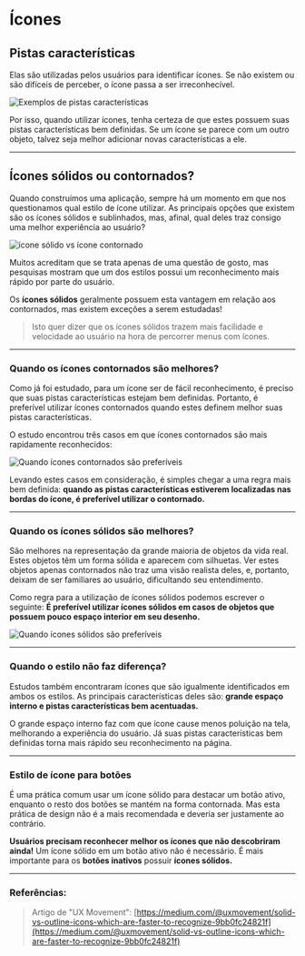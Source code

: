 ﻿# Ícones

## Pistas características

Elas são utilizadas pelos usuários para identificar ícones. Se não existem ou são difíceis de perceber, o ícone passa a ser irreconhecível.

<img src="https://miro.medium.com/max/840/0*xW2XY12UuiL-FNhj.png" alt="Exemplos de pistas características"
align="center"/>

Por isso, quando utilizar ícones, tenha certeza de que estes possuem suas pistas características bem definidas. Se um ícone se parece com um outro objeto, talvez seja melhor adicionar novas características a ele.

---

## Ícones sólidos ou contornados?

Quando construímos uma aplicação, sempre há um momento em que nos questionamos qual estilo de ícone utilizar. As principais opções que existem são os ícones sólidos e sublinhados, mas, afinal, qual deles traz consigo uma melhor experiência ao usuário?

<img src="https://miro.medium.com/max/576/0*T3GkQxSiz5QMFqvZ.png" alt="ícone sólido vs ícone contornado"
align="center"/>

Muitos acreditam que se trata apenas de uma questão de gosto, mas pesquisas mostram que um dos estilos possui um reconhecimento mais rápido por parte do usuário.

Os **ícones sólidos** geralmente possuem esta vantagem em relação aos contornados, mas existem exceções a serem estudadas!

> Isto quer dizer que os ícones sólidos trazem mais facilidade e velocidade ao usuário na hora de percorrer menus com ícones.

---

### Quando os ícones contornados são melhores?

Como já foi estudado, para um ícone ser de fácil reconhecimento, é preciso que suas pistas características estejam bem definidas. Portanto, é preferível utilizar ícones contornados quando estes definem melhor suas pistas características.

O estudo encontrou três casos em que ícones contornados são mais rapidamente reconhecidos: 

<img src="https://miro.medium.com/max/840/0*15-H5XuB-m77nVEX.png" alt="Quando ícones contornados são preferíveis" align="center"/>

Levando estes casos em consideração, é simples chegar a uma regra mais bem definida: **quando as pistas características estiverem localizadas nas bordas do ícone, é preferível utilizar o contornado.**

---

### Quando os ícones sólidos são melhores?

São melhores na representação da grande maioria de objetos da vida real. Estes objetos têm um forma sólida e aparecem com silhuetas. Ver estes objetos apenas contornados não traz uma visão realista deles, e, portanto, deixam de ser familiares ao usuário, dificultando seu entendimento.

Como regra para a utilização de ícones sólidos podemos escrever o seguinte: **É preferível utilizar ícones sólidos em casos de objetos que possuem pouco espaço interior em seu desenho.**

<img src="https://miro.medium.com/max/1068/0*odFYEIAljTZLvHso.png" alt="Quando ícones sólidos são preferíveis" 
align="center"/>

---

### Quando o estilo não faz diferença?

Estudos também encontraram ícones que são igualmente identificados em ambos os estilos. As principais características deles são: **grande espaço interno e pistas características bem acentuadas.**

O grande espaço interno faz com que ícone cause menos poluição na tela, melhorando a experiência do usuário. Já suas pistas características bem definidas torna mais rápido seu reconhecimento na página.

---

### Estilo de ícone para botões

É uma prática comum usar um ícone sólido para destacar um botão ativo, enquanto o resto dos botões se mantém na forma contornada. Mas esta prática de design não é a mais recomendada e deveria ser justamente ao contrário.

**Usuários precisam reconhecer melhor os ícones que não descobriram ainda!** Um ícone sólido em um botão ativo não é necessário. É mais importante para os **botões inativos** possuir **ícones sólidos.**

---

### Referências:

> Artigo de "UX Movement": [https://medium.com/@uxmovement/solid-vs-outline-icons-which-are-faster-to-recognize-9bb0fc24821f](https://medium.com/@uxmovement/solid-vs-outline-icons-which-are-faster-to-recognize-9bb0fc24821f)

